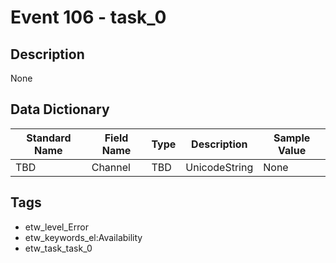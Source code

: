 # Event 106 - task_0

## Description
None

## Data Dictionary
|Standard Name|Field Name|Type|Description|Sample Value|
|---|---|---|---|---|
|TBD|Channel|TBD|UnicodeString|None|None|

## Tags
* etw_level_Error
* etw_keywords_el:Availability
* etw_task_task_0